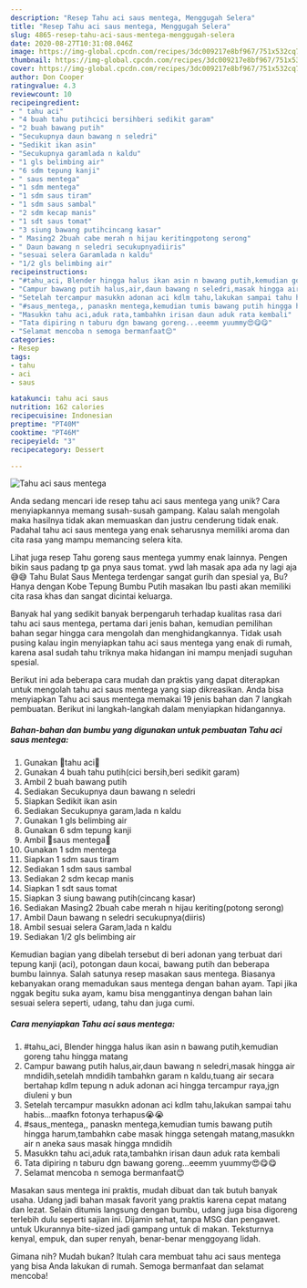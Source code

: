 ```yaml
---
description: "Resep Tahu aci saus mentega, Menggugah Selera"
title: "Resep Tahu aci saus mentega, Menggugah Selera"
slug: 4865-resep-tahu-aci-saus-mentega-menggugah-selera
date: 2020-08-27T10:31:08.046Z
image: https://img-global.cpcdn.com/recipes/3dc009217e8bf967/751x532cq70/tahu-aci-saus-mentega-foto-resep-utama.jpg
thumbnail: https://img-global.cpcdn.com/recipes/3dc009217e8bf967/751x532cq70/tahu-aci-saus-mentega-foto-resep-utama.jpg
cover: https://img-global.cpcdn.com/recipes/3dc009217e8bf967/751x532cq70/tahu-aci-saus-mentega-foto-resep-utama.jpg
author: Don Cooper
ratingvalue: 4.3
reviewcount: 10
recipeingredient:
- " tahu aci"
- "4 buah tahu putihcici bersihberi sedikit garam"
- "2 buah bawang putih"
- "Secukupnya daun bawang n seledri"
- "Sedikit ikan asin"
- "Secukupnya garamlada n kaldu"
- "1 gls belimbing air"
- "6 sdm tepung kanji"
- " saus mentega"
- "1 sdm mentega"
- "1 sdm saus tiram"
- "1 sdm saus sambal"
- "2 sdm kecap manis"
- "1 sdt saus tomat"
- "3 siung bawang putihcincang kasar"
- " Masing2 2buah cabe merah n hijau keritingpotong serong"
- " Daun bawang n seledri secukupnyadiiris"
- "sesuai selera Garamlada n kaldu"
- "1/2 gls belimbing air"
recipeinstructions:
- "#tahu_aci, Blender hingga halus ikan asin n bawang putih,kemudian goreng tahu hingga matang"
- "Campur bawang putih halus,air,daun bawang n seledri,masak hingga air mndidih,setelah mndidih tambahkn garam n kaldu,tuang air secara bertahap kdlm tepung n aduk adonan aci hingga tercampur raya,jgn diuleni y bun"
- "Setelah tercampur masukkn adonan aci kdlm tahu,lakukan sampai tahu habis...maafkn fotonya terhapus😭😭"
- "#saus_mentega,, panaskn mentega,kemudian tumis bawang putih hingga harum,tambahkn cabe masak hingga setengah matang,masukkn air n aneka saus masak hingga mndidih"
- "Masukkn tahu aci,aduk rata,tambahkn irisan daun aduk rata kembali"
- "Tata dipiring n taburu dgn bawang goreng...eeemm yuummy😍😋😋"
- "Selamat mencoba n semoga bermanfaat😊"
categories:
- Resep
tags:
- tahu
- aci
- saus

katakunci: tahu aci saus 
nutrition: 162 calories
recipecuisine: Indonesian
preptime: "PT40M"
cooktime: "PT46M"
recipeyield: "3"
recipecategory: Dessert

---
```



![Tahu aci saus mentega](https://img-global.cpcdn.com/recipes/3dc009217e8bf967/751x532cq70/tahu-aci-saus-mentega-foto-resep-utama.jpg)

Anda sedang mencari ide resep tahu aci saus mentega yang unik? Cara menyiapkannya memang susah-susah gampang. Kalau salah mengolah maka hasilnya tidak akan memuaskan dan justru cenderung tidak enak. Padahal tahu aci saus mentega yang enak seharusnya memiliki aroma dan cita rasa yang mampu memancing selera kita.

Lihat juga resep Tahu goreng saus mentega yummy enak lainnya. Pengen bikin saus padang tp ga pnya saus tomat. ywd lah masak apa ada ny lagi aja 😅😅 Tahu Bulat Saus Mentega terdengar sangat gurih dan spesial ya, Bu? Hanya dengan Kobe Tepung Bumbu Putih masakan Ibu pasti akan memiliki cita rasa khas dan sangat dicintai keluarga.

Banyak hal yang sedikit banyak berpengaruh terhadap kualitas rasa dari tahu aci saus mentega, pertama dari jenis bahan, kemudian pemilihan bahan segar hingga cara mengolah dan menghidangkannya. Tidak usah pusing kalau ingin menyiapkan tahu aci saus mentega yang enak di rumah, karena asal sudah tahu triknya maka hidangan ini mampu menjadi suguhan spesial.


Berikut ini ada beberapa cara mudah dan praktis yang dapat diterapkan untuk mengolah tahu aci saus mentega yang siap dikreasikan. Anda bisa menyiapkan Tahu aci saus mentega memakai 19 jenis bahan dan 7 langkah pembuatan. Berikut ini langkah-langkah dalam menyiapkan hidangannya.

<!--inarticleads1-->

##### Bahan-bahan dan bumbu yang digunakan untuk pembuatan Tahu aci saus mentega:

1. Gunakan  🌺tahu aci🌺
1. Gunakan 4 buah tahu putih(cici bersih,beri sedikit garam)
1. Ambil 2 buah bawang putih
1. Sediakan Secukupnya daun bawang n seledri
1. Siapkan Sedikit ikan asin
1. Sediakan Secukupnya garam,lada n kaldu
1. Gunakan 1 gls belimbing air
1. Gunakan 6 sdm tepung kanji
1. Ambil  🌺saus mentega🌺
1. Gunakan 1 sdm mentega
1. Siapkan 1 sdm saus tiram
1. Sediakan 1 sdm saus sambal
1. Sediakan 2 sdm kecap manis
1. Siapkan 1 sdt saus tomat
1. Siapkan 3 siung bawang putih(cincang kasar)
1. Sediakan  Masing2 2buah cabe merah n hijau keriting(potong serong)
1. Ambil  Daun bawang n seledri secukupnya(diiris)
1. Ambil sesuai selera Garam,lada n kaldu
1. Sediakan 1/2 gls belimbing air


Kemudian bagian yang dibelah tersebut di beri adonan yang terbuat dari tepung kanji (aci), potongan daun kocai, bawang putih dan beberapa bumbu lainnya. Salah satunya resep masakan saus mentega. Biasanya kebanyakan orang memadukan saus mentega dengan bahan ayam. Tapi jika nggak begitu suka ayam, kamu bisa menggantinya dengan bahan lain sesuai selera seperti, udang, tahu dan juga cumi. 

<!--inarticleads2-->

##### Cara menyiapkan Tahu aci saus mentega:

1. #tahu_aci, Blender hingga halus ikan asin n bawang putih,kemudian goreng tahu hingga matang
1. Campur bawang putih halus,air,daun bawang n seledri,masak hingga air mndidih,setelah mndidih tambahkn garam n kaldu,tuang air secara bertahap kdlm tepung n aduk adonan aci hingga tercampur raya,jgn diuleni y bun
1. Setelah tercampur masukkn adonan aci kdlm tahu,lakukan sampai tahu habis...maafkn fotonya terhapus😭😭
1. #saus_mentega,, panaskn mentega,kemudian tumis bawang putih hingga harum,tambahkn cabe masak hingga setengah matang,masukkn air n aneka saus masak hingga mndidih
1. Masukkn tahu aci,aduk rata,tambahkn irisan daun aduk rata kembali
1. Tata dipiring n taburu dgn bawang goreng...eeemm yuummy😍😋😋
1. Selamat mencoba n semoga bermanfaat😊


Masakan saus mentega ini praktis, mudah dibuat dan tak butuh banyak usaha. Udang jadi bahan masak favorit yang praktis karena cepat matang dan lezat. Selain ditumis langsung dengan bumbu, udang juga bisa digoreng terlebih dulu seperti sajian ini. Dijamin sehat, tanpa MSG dan pengawet. untuk Ukurannya bite-sized jadi gampang untuk di makan. Teksturnya kenyal, empuk, dan super renyah, benar-benar menggoyang lidah. 

Gimana nih? Mudah bukan? Itulah cara membuat tahu aci saus mentega yang bisa Anda lakukan di rumah. Semoga bermanfaat dan selamat mencoba!
